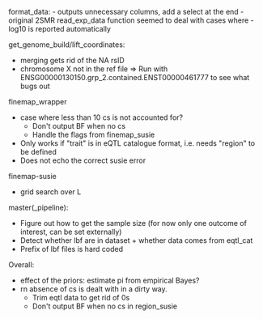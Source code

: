 format_data:
	- outputs unnecessary columns, add a select at the end
	- original 2SMR read_exp_data function seemed to deal with cases where -log10 is reported automatically
	
get_genome_build/lift_coordinates:
  - merging gets rid of the NA rsID
  - chromosome X not in the ref file
  => Run with ENSG00000130150.grp_2.contained.ENST00000461777 to see what bugs out
	
finemap_wrapper
  - case where less than 10 cs is not accounted for?
	- Don't output BF when no cs
	- Handle the flags from finemap_susie
  - Only works if "trait" is in eQTL catalogue format, i.e. needs "region" to be defined
  - Does not echo the correct susie error
  
finemap-susie
  - grid search over L
  
master(_pipeline):
  - Figure out how to get the sample size (for now only one outcome of interest, can be set externally)
  - Detect whether lbf are in dataset + whether data comes from eqtl_cat
  - Prefix of lbf files is hard coded
  
Overall:
  - effect of the priors: estimate pi from empirical Bayes?
  - rn absence of cs is dealt with in a dirty way.
      - Trim eqtl data to get rid of 0s
      - Don't output BF when no cs in region_susie
